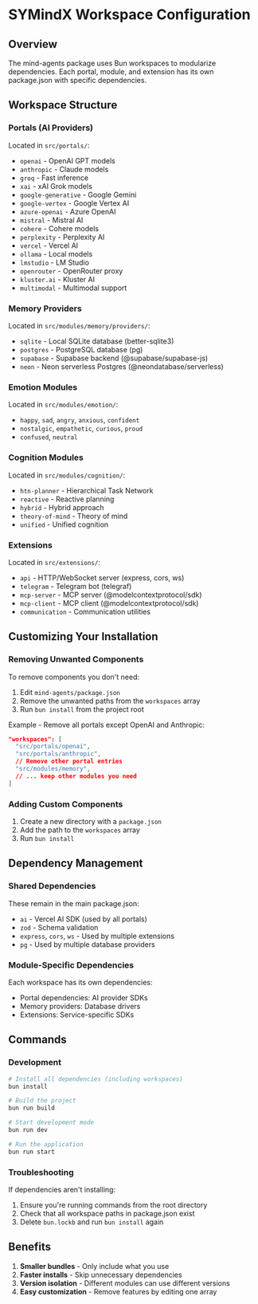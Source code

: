 # SYMindX Workspace Configuration

## Overview
The mind-agents package uses Bun workspaces to modularize dependencies. Each portal, module, and extension has its own package.json with specific dependencies.

## Workspace Structure

### Portals (AI Providers)
Located in `src/portals/`:
- `openai` - OpenAI GPT models
- `anthropic` - Claude models
- `groq` - Fast inference
- `xai` - xAI Grok models
- `google-generative` - Google Gemini
- `google-vertex` - Google Vertex AI
- `azure-openai` - Azure OpenAI
- `mistral` - Mistral AI
- `cohere` - Cohere models
- `perplexity` - Perplexity AI
- `vercel` - Vercel AI
- `ollama` - Local models
- `lmstudio` - LM Studio
- `openrouter` - OpenRouter proxy
- `kluster.ai` - Kluster AI
- `multimodal` - Multimodal support

### Memory Providers
Located in `src/modules/memory/providers/`:
- `sqlite` - Local SQLite database (better-sqlite3)
- `postgres` - PostgreSQL database (pg)
- `supabase` - Supabase backend (@supabase/supabase-js)
- `neon` - Neon serverless Postgres (@neondatabase/serverless)

### Emotion Modules
Located in `src/modules/emotion/`:
- `happy`, `sad`, `angry`, `anxious`, `confident`
- `nostalgic`, `empathetic`, `curious`, `proud`
- `confused`, `neutral`

### Cognition Modules
Located in `src/modules/cognition/`:
- `htn-planner` - Hierarchical Task Network
- `reactive` - Reactive planning
- `hybrid` - Hybrid approach
- `theory-of-mind` - Theory of mind
- `unified` - Unified cognition

### Extensions
Located in `src/extensions/`:
- `api` - HTTP/WebSocket server (express, cors, ws)
- `telegram` - Telegram bot (telegraf)
- `mcp-server` - MCP server (@modelcontextprotocol/sdk)
- `mcp-client` - MCP client (@modelcontextprotocol/sdk)
- `communication` - Communication utilities

## Customizing Your Installation

### Removing Unwanted Components
To remove components you don't need:

1. Edit `mind-agents/package.json`
2. Remove the unwanted paths from the `workspaces` array
3. Run `bun install` from the project root

Example - Remove all portals except OpenAI and Anthropic:
```json
"workspaces": [
  "src/portals/openai",
  "src/portals/anthropic",
  // Remove other portal entries
  "src/modules/memory",
  // ... keep other modules you need
]
```

### Adding Custom Components
1. Create a new directory with a `package.json`
2. Add the path to the `workspaces` array
3. Run `bun install`

## Dependency Management

### Shared Dependencies
These remain in the main package.json:
- `ai` - Vercel AI SDK (used by all portals)
- `zod` - Schema validation
- `express`, `cors`, `ws` - Used by multiple extensions
- `pg` - Used by multiple database providers

### Module-Specific Dependencies
Each workspace has its own dependencies:
- Portal dependencies: AI provider SDKs
- Memory providers: Database drivers
- Extensions: Service-specific SDKs

## Commands

### Development
```bash
# Install all dependencies (including workspaces)
bun install

# Build the project
bun run build

# Start development mode
bun run dev

# Run the application
bun run start
```

### Troubleshooting
If dependencies aren't installing:
1. Ensure you're running commands from the root directory
2. Check that all workspace paths in package.json exist
3. Delete `bun.lockb` and run `bun install` again

## Benefits
1. **Smaller bundles** - Only include what you use
2. **Faster installs** - Skip unnecessary dependencies
3. **Version isolation** - Different modules can use different versions
4. **Easy customization** - Remove features by editing one array
